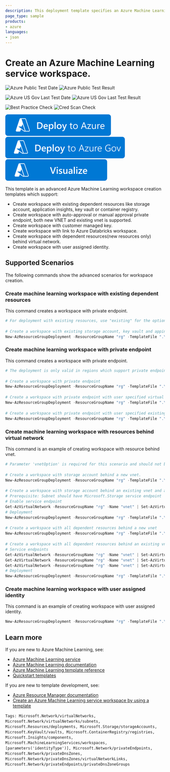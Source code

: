 ```yaml
---
description: This deployment template specifies an Azure Machine Learning workspace, and its associated resources including Azure Key Vault, Azure Storage, Azure Application Insights and Azure Container Registry. This configuration describes the set of resources you require to get started with Azure Machine Learning in a network isolated set up.
page_type: sample
products:
- azure
languages:
- json
---
```

# Create an Azure Machine Learning service workspace.

![Azure Public Test Date](https://azurequickstartsservice.blob.core.windows.net/badges/quickstarts/microsoft.machinelearningservices/machine-learning-workspace-vnet-v1-legacy-mode/PublicLastTestDate.svg)
![Azure Public Test Result](https://azurequickstartsservice.blob.core.windows.net/badges/quickstarts/microsoft.machinelearningservices/machine-learning-workspace-vnet-v1-legacy-mode/PublicDeployment.svg)

![Azure US Gov Last Test Date](https://azurequickstartsservice.blob.core.windows.net/badges/quickstarts/microsoft.machinelearningservices/machine-learning-workspace-vnet-v1-legacy-mode/FairfaxLastTestDate.svg)
![Azure US Gov Last Test Result](https://azurequickstartsservice.blob.core.windows.net/badges/quickstarts/microsoft.machinelearningservices/machine-learning-workspace-vnet-v1-legacy-mode/FairfaxDeployment.svg)

![Best Practice Check](https://azurequickstartsservice.blob.core.windows.net/badges/quickstarts/microsoft.machinelearningservices/machine-learning-workspace-vnet-v1-legacy-mode/BestPracticeResult.svg)
![Cred Scan Check](https://azurequickstartsservice.blob.core.windows.net/badges/quickstarts/microsoft.machinelearningservices/machine-learning-workspace-vnet-v1-legacy-mode/CredScanResult.svg)

[![Deploy To Azure](https://raw.githubusercontent.com/Azure/azure-quickstart-templates/master/1-CONTRIBUTION-GUIDE/images/deploytoazure.svg?sanitize=true)](https://portal.azure.com/#create/Microsoft.Template/uri/https%3A%2F%2Fraw.githubusercontent.com%2FAzure%2Fazure-quickstart-templates%2Fmaster%2Fquickstarts%2Fmicrosoft.machinelearningservices%2Fmachine-learning-workspace-vnet-v1-legacy-mode%2Fazuredeploy.json)
[![Deploy To Azure US Gov](https://raw.githubusercontent.com/Azure/azure-quickstart-templates/master/1-CONTRIBUTION-GUIDE/images/deploytoazuregov.svg?sanitize=true)](https://portal.azure.us/#create/Microsoft.Template/uri/https%3A%2F%2Fraw.githubusercontent.com%2FAzure%2Fazure-quickstart-templates%2Fmaster%2Fquickstarts%2Fmicrosoft.machinelearningservices%2Fmachine-learning-workspace-vnet-v1-legacy-mode%2Fazuredeploy.json)
[![Visualize](https://raw.githubusercontent.com/Azure/azure-quickstart-templates/master/1-CONTRIBUTION-GUIDE/images/visualizebutton.svg?sanitize=true)](http://armviz.io/#/?load=https%3A%2F%2Fraw.githubusercontent.com%2FAzure%2Fazure-quickstart-templates%2Fmaster%2Fquickstarts%2Fmicrosoft.machinelearningservices%2Fmachine-learning-workspace-vnet-v1-legacy-mode%2Fazuredeploy.json)

This template is an advanced Azure Machine Learning workspace creation templates which support:

- Create workspace with existing dependent resources like storage account, application insights, key vault or container registry.
- Create workspace with auto-approval or manual approval private endpoint, both new VNET and existing vnet is supported.
- Create workspace with customer managed key.
- Create workspace with link to Azure Databricks workspace.
- Create workspace with dependent resources(new resources only) behind virtual network.
- Create workspace with user assigned identity.

## Supported Scenarios

The following commands show the advanced scenarios for workspace creation.

### Create machine learning workspace with existing dependent resources

This command creates a workspace with private endpoint.

```PowerShell
# For deployment with existing resources, use "existing" for the option and resource group name is required.

# Create a workspace with existing storage account, key vault and appinsights
New-AzResourceGroupDeployment -ResourceGroupName "rg" -TemplateFile ".\azuredeploy.json" -workspaceName "workspaceName" -location "westus2" -Name "deploymentname" -storageAccountOption "existing" -storageAccountResourceGroupName "existing-storage-rg" -storageAccountName "existing-storage-name" -keyVaultOption "existing" -keyVaultResourceGroupName "existing-kv-rg" -keyVaultName "existing-kv-name" -applicationInsightsOption "existing" -applicationInsightsResourceGroupName "existing-ai-rg" -applicationInsightsName "existing-ai-name" -identityType "systemAssigned"
```

### Create machine learning workspace with private endpoint

This command creates a workspace with private endpoint.

```PowerShell
# The deployment is only valid in regions which support private endpoints. For manual approval private endpoint, just set privateEndpointType="ManualApproval"

# Create a workspace with private endpoint
New-AzResourceGroupDeployment -ResourceGroupName "rg" -TemplateFile ".\azuredeploy.json" -workspaceName "workspaceName" -location "westus2" -Name "deploymentname" -privateEndpointType "AutoApproval"

# Create a workspace with private endpoint with user specified virtual network name
New-AzResourceGroupDeployment -ResourceGroupName "rg" -TemplateFile ".\azuredeploy.json" -workspaceName "workspaceName" -location "westus2" -Name "deploymentname" -privateEndpointType "AutoApproval" -vnetName "vnet" -subnetName "subnet"

# Create a workspace with private endpoint with user specified existing vnet
New-AzResourceGroupDeployment -ResourceGroupName "rg" -TemplateFile ".\azuredeploy.json" -workspaceName "workspaceName" -location "westus2" -Name "deploymentname" -privateEndpointType "AutoApproval" -vnetName "vnet" -vnetOption "existing" -vnetResourceGroupName "rg" -subnetName "subnet" -subnetOption "existing"
```

### Create machine learning workspace with resources behind virtual network

This command is an example of creating workspace with resource behind vnet.

```PowerShell
# Parameter 'vnetOption' is required for this scenario and should not be 'none'. The example shows how to put the storage account behind vnet. You can also apply the scenario into key vault and container registry. For container registry, only 'Premium' sku is supported.

# Create a workspace with storage account behind a new vnet.
New-AzResourceGroupDeployment -ResourceGroupName "rg" -TemplateFile ".\azuredeploy.json" -workspaceName "workspaceName" -location "westus2" -Name "deploymentname" -storageAccountBehindVNet "true" -vnetOption "new" -vnetName "vnet"

# Create a workspace with storage account behind an existing vnet and an existing subnet.
# Prerequisite: Subnet should have Microsoft.Storage service endpoint
# Enable service endpoint
Get-AzVirtualNetwork -ResourceGroupName "rg" -Name "vnet" | Set-AzVirtualNetworkSubnetConfig -Name "subnet" -AddressPrefix "<subnet prefix>" -ServiceEndpoint "Microsoft.Storage" | Set-AzVirtualNetwork
# Deployment
New-AzResourceGroupDeployment -ResourceGroupName "rg" -TemplateFile ".\azuredeploy.json" -workspaceName "workspaceName" -location "westus2" -Name "deploymentname" -storageAccountBehindVNet "true" -vnetOption "existing" -vnetName "vnet" -vnetResourceGroupName "rg" -subnetName "subnet" -subnetOption "existing"

# Create a workspace with all dependent resources behind a new vnet
New-AzResourceGroupDeployment -ResourceGroupName "rg" -TemplateFile ".\azuredeploy.json" -workspaceName "workspaceName" -location "westus2" -Name "deploymentname" -containerRegistryOption "new" -containerRegistrySku "Premium" -storageAccountBehindVNet "true" -keyVaultBehindVNet "true" -containerRegistryBehindVNet "true" -vnetOption "new" -vnetName "vnet"

# Create a workspace with all dependent resources behind an existing vnet
# Service endpoints
Get-AzVirtualNetwork -ResourceGroupName "rg" -Name "vnet" | Set-AzVirtualNetworkSubnetConfig -Name "subnet" -AddressPrefix "<subnet prefix>" -ServiceEndpoint "Microsoft.Storage" | Set-AzVirtualNetwork
Get-AzVirtualNetwork -ResourceGroupName "rg" -Name "vnet" | Set-AzVirtualNetworkSubnetConfig -Name "subnet" -AddressPrefix "<subnet prefix>" -ServiceEndpoint "Microsoft.KeyVault" | Set-AzVirtualNetwork
Get-AzVirtualNetwork -ResourceGroupName "rg" -Name "vnet" | Set-AzVirtualNetworkSubnetConfig -Name "subnet" -AddressPrefix "<subnet prefix>" -ServiceEndpoint "Microsoft.ContainerRegistry" | Set-AzVirtualNetwork
# Deployment
New-AzResourceGroupDeployment -ResourceGroupName "rg" -TemplateFile ".\azuredeploy.json" -workspaceName "workspaceName" -location "westus2" -Name "deploymentname" -containerRegistryOption "new" -containerRegistrySku "Premium" -storageAccountBehindVNet "true" -keyVaultBehindVNet "true" -containerRegistryBehindVNet "true" -vnetOption "existing" -vnetName "vnet" -vnetResourceGroupName "rg" -subnetName "subnet" -subnetOption "existing"
```

### Create machine learning workspace with user assigned identity

This command is an example of creating workspace with user assigned identity.

```Powershell
New-AzResourceGroupDeployment -ResourceGroupName "rg" -TemplateFile ".\azuredeploy.json" -workspaceName "workspaceName" -location "westus2" -Name "deploymentname" -storageAccountOption "existing" -storageAccountResourceGroupName "existing-storage-rg" -storageAccountName "existing-storage-name" -keyVaultOption "existing" -keyVaultResourceGroupName "existing-kv-rg" -keyVaultName "existing-kv-name" -applicationInsightsOption "existing" -applicationInsightsResourceGroupName "existing-ai-rg" -applicationInsightsName "existing-ai-name" -identityType "userAssigned" -primaryUserAssignedIdentity "/subscriptions/00000000-0000-0000-0000-000000000000/resourceGroups/rg/providers/Microsoft.ManagedIdentity/userAssignedIdentities/uai"
```


## Learn more

If you are new to Azure Machine Learning, see:

- [Azure Machine Learning service](https://azure.microsoft.com/services/machine-learning-service/)
- [Azure Machine Learning documentation](https://docs.microsoft.com/azure/machine-learning/)
- [Azure Machine Learning template reference](https://docs.microsoft.com/azure/templates/microsoft.machinelearningservices/allversions)
- [Quickstart templates](https://azure.microsoft.com/resources/templates/)

If you are new to template development, see:

- [Azure Resource Manager documentation](https://docs.microsoft.com/azure/azure-resource-manager/)
- [Create an Azure Machine Learning service workspace by using a template](https://docs.microsoft.com/azure/machine-learning/service/how-to-create-workspace-template)


`Tags: Microsoft.Network/virtualNetworks, Microsoft.Network/virtualNetworks/subnets, Microsoft.Resources/deployments, Microsoft.Storage/storageAccounts, Microsoft.KeyVault/vaults, Microsoft.ContainerRegistry/registries, Microsoft.Insights/components, Microsoft.MachineLearningServices/workspaces, [parameters('identityType')], Microsoft.Network/privateEndpoints, Microsoft.Network/privateDnsZones, Microsoft.Network/privateDnsZones/virtualNetworkLinks, Microsoft.Network/privateEndpoints/privateDnsZoneGroups`